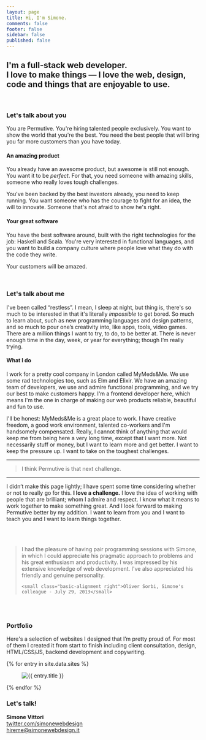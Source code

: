 ```yaml
---
layout: page
title: Hi, I'm Simone.
comments: false
footer: false
sidebar: false
published: false
---
```


## I'm a full-stack web developer.<br>I love to make things — I love the web, design, code and things that are enjoyable to use.


<br>


### Let's talk about you

You are Permutive. You're hiring talented people exclusively. You want to show the world that you're the best. You need the best people that will bring you far more customers than you have today.

#### An amazing product

You already have an awesome product, but awesome is still not enough. You want it to be *perfect*. For that, you need someone with amazing skills, someone who really loves tough challenges.

You've been backed by the best investors already, you need to keep running. You want someone who has the courage to fight for an idea, the will to innovate. Someone that's not afraid to show he's right.

#### Your great software

You have the best software around, built with the right technologies for the job: Haskell and Scala. You're very interested in functional languages, and you want to build a company culture where people love what they do with the code they write.

Your customers will be amazed.


<br>


### Let's talk about me

I've been called “restless”. I mean, I sleep at night, but thing is, there's so much to be interested in that it's literally *impossible* to get bored. So much to learn about, such as new programming languages and design patterns, and so much to pour one’s creativity into, like apps, tools, video games. There are a million things I want to try, to do, to be better at. There is never enough time in the day, week, or year for everything; though I’m really trying.

#### What I do

I work for a pretty cool company in London called MyMeds&Me. We use some rad technologies too, such as Elm and Elixir. We have an amazing team of developers, we use and admire functional programming, and we try our best to make customers happy. I'm a frontend developer here, which means I'm the one in charge of making our web products reliable, beautiful and fun to use.

I'll be honest: MyMeds&Me is a great place to work. I have creative freedom, a good work environment, talented co-workers and I'm handsomely compensated. Really, I cannot think of anything that would keep me from being here a very long time, except that I want more. Not necessarily stuff or money, but I want to learn more and get better. I want to keep the pressure up. I want to take on the toughest challenges.

---

> I think Permutive is that next challenge.

---

I didn’t make this page lightly; I have spent some time considering whether or not to really go for this. <b>I love a challenge.</b> I love the idea of working with people that are brilliant; whom I admire and respect. I know what it means to work together to make something great. And I look forward to making Permutive better by my addition. I want to learn from you and I want to teach you and I want to learn things together.

<br>
<br>

<blockquote>I had the pleasure of having pair programming sessions with Simone, in which I could appreciate his pragmatic approach to problems and his great enthusiasm and productivity. I was impressed by his extensive knowledge of web development. I've also appreciated his friendly and genuine personality.

    <small class="basic-alignment right">Oliver Sorbi, Simone's colleague - July 29, 2013</small>

</blockquote>

<br>
<br>

### Portfolio

Here's a selection of websites I designed that I’m pretty proud of. For most of them I created it from start to finish including client consultation, design, HTML/CSS/JS, backend development and copywriting.

<div class="portfolio">{% for entry in site.data.sites %}
<figure><img src="/images/portfolio/{{ entry.image }}" alt="{{ entry.title }}" /></figure>
{% endfor %}</div>

### Let's talk!

<strong>Simone Vittori</strong><br>
<a href="https://twitter.com/simonewebdesign"/>twitter.com/simonewebdesign</a><br>
<a href="hireme+portfolio@simonewebdesign.it?subject=Hello!&amp;body=Hi%20Simone," title="drop me an email!"/>hireme@simonewebdesign.it</a>
